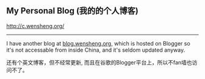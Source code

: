 ## My Personal Blog (我的的个人博客)

<http://c.wensheng.org/>

----

I have another blog at [blog.wensheng.org](https://blog.wensheng.org), which is hosted on Blogger so it's not accessable from inside China, and it's seldom updated anyway.

还有个英文博客，但不经常更新, 而且在谷歌的Blogger平台上，所以不fan墙也访问不了。


